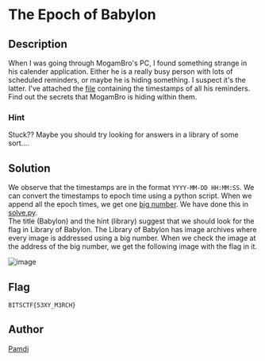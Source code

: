 # The Epoch of Babylon

## Description
When I was going through MogamBro's PC, I found something strange in his calender application. Either he is a really busy person with lots of scheduled reminders, or maybe he is hiding something. I suspect it's the latter. I've attached the [file](timestamps.txt) containing the timestamps of all his reminders. Find out the secrets that MogamBro is hiding within them.
### Hint
Stuck?? Maybe you should try looking for answers in a library of some sort....

## Solution
We observe that the timestamps are in the format `YYYY-MM-DD HH:MM:SS`. We can convert the timestamps to epoch time using a python script.
When we append all the epoch times, we get one [big number](output.txt). We have done this in [solve.py](solve.py). <br>
The title (Babylon) and the hint (library) suggest that we should look for the flag in Library of Babylon. The Library of Babylon
has image archives where every image is addressed using a big number. When we check the image at the address of the big number,
we get the following image with the flag in it. <br>

![image](https://github.com/Pamdi8888/My_CTF_Chals/assets/119495466/d2a9813e-98d9-4059-b087-21c5370b2bd0)

## Flag
```BITSCTF{53XY_M3RCH}```

## Author
[Pamdi](https://github.com/pamdi8888)
